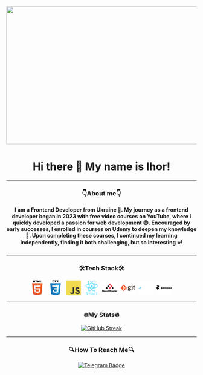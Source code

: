 <div align="center" id="header"">
  <img width="647px" height="365px" src="https://media1.tenor.com/m/P7hCyZlzDH4AAAAC/wink-anime.gif" width="100"/>
  
#  Hi there 👋 My name is Ihor!

</div>

---

<div align="center" id="about">
  
### :point_down:About me:point_down:
  
#### I am a Frontend Developer from Ukraine :sparkling_heart:. My journey as a frontend developer began in 2023 with free video courses on YouTube, where I quickly developed a passion for web development :smile:. Encouraged by early successes, I enrolled in courses on Udemy to deepen my knowledge   :rocket:. Upon completing these courses, I continued my learning independently, finding it both challenging, but so interesting :star:!

</div>

---

<div align="center" id="tech">
  
### :hammer_and_wrench:Tech Stack:hammer_and_wrench:

  <div>
    <img src="https://github.com/devicons/devicon/blob/master/icons/html5/html5-original-wordmark.svg" alt="HTML5" title="HTML" width="40" height="40"/>&nbsp;
    <img src="https://github.com/devicons/devicon/blob/master/icons/css3/css3-original-wordmark.svg" alt="CSS3" title="CSS" width="40" height="40"/>&nbsp;
    <img src="https://github.com/devicons/devicon/blob/master/icons/javascript/javascript-original.svg" alt="JavaScript" title="JavaScript" width="40" height="40"/>&nbsp;
    <img src="https://github.com/devicons/devicon/blob/master/icons/react/react-original-wordmark.svg" alt="React" title="React" width="40" height="40"/>&nbsp;
    <img src="https://github.com/devicons/devicon/blob/master/icons/reactrouter/reactrouter-original-wordmark.svg" alt="React Router" title="React Router" width="40" height="40"/>&nbsp;
    <img src="https://github.com/devicons/devicon/blob/master/icons/git/git-original-wordmark.svg" alt="Git" title="Git" width="40" height="40"/>&nbsp;
    <img src="https://github.com/devicons/devicon/blob/master/icons/tailwindcss/tailwindcss-original-wordmark.svg" alt="Tailwindcss" title="Tailwindcss" width="40" height="40"/>&nbsp;
    <img src="https://github.com/devicons/devicon/blob/master/icons/framermotion/framermotion-original-wordmark.svg" alt="FramerMotion" title="FramerMotion" width="40" height="40"/>&nbsp;
  </div>
</div>

---

<div align="center">
  
### :fire:My Stats:fire:
  
  [![GitHub Streak](https://github-readme-streak-stats.herokuapp.com/?user=IhorYavorskyiUkraine&theme=dark)](https://git.io/streak-stats)
</div>

---

<div align="center">
  
### :mag:How To Reach Me:mag:

  <a href="https://t.me/pazhiloypumpinator" id="badges">
    <img src="https://img.shields.io/badge/TELEGRAM-blue?logo=telegram&logoColor=white" alt="Telegram Badge"/>
  </a>
</div>
